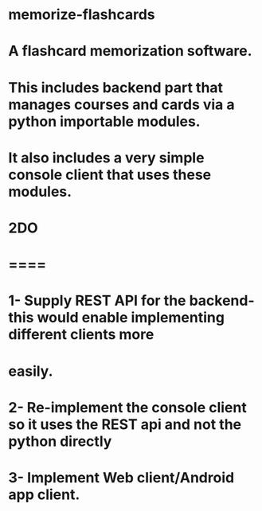 # memorize-flashcards
#
# A flashcard memorization software.
# This includes backend part that manages courses and cards via a python importable modules.
# It also includes a very simple console client that uses these modules.
#
# 2DO
# ====
# 1- Supply REST API for the backend- this would enable implementing different clients more
#    easily.
# 2- Re-implement the console client so it uses the REST api and not the python directly
# 3- Implement Web client/Android app client.
